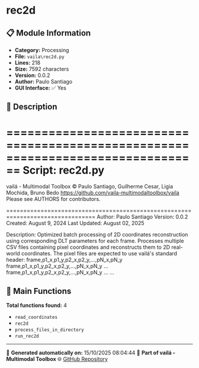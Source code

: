 # rec2d

## 📋 Module Information

- **Category:** Processing
- **File:** `vaila\rec2d.py`
- **Lines:** 218
- **Size:** 7592 characters
- **Version:** 0.0.2
- **Author:** Paulo Santiago
- **GUI Interface:** ✅ Yes

## 📖 Description


================================================================================
Script: rec2d.py
================================================================================

vailá - Multimodal Toolbox
© Paulo Santiago, Guilherme Cesar, Ligia Mochida, Bruno Bedo
https://github.com/vaila-multimodaltoolbox/vaila
Please see AUTHORS for contributors.

================================================================================
Author: Paulo Santiago
Version: 0.0.2
Created: August 9, 2024
Last Updated: August 02, 2025

Description:
    Optimized batch processing of 2D coordinates reconstruction using corresponding DLT parameters for each frame.
    Processes multiple CSV files containing pixel coordinates and reconstructs them to 2D real-world coordinates.
    The pixel files are expected to use vailá's standard header:
      frame,p1_x,p1_y,p2_x,p2_y,...,pN_x,pN_y
      frame,p1_x,p1_y,p2_x,p2_y,...,pN_x,pN_y
      ...
      frame,p1_x,p1_y,p2_x,p2_y,...,pN_x,pN_y
      ...
     ...

## 🔧 Main Functions

**Total functions found:** 4

- `read_coordinates`
- `rec2d`
- `process_files_in_directory`
- `run_rec2d`




---

📅 **Generated automatically on:** 15/10/2025 08:04:44
🔗 **Part of vailá - Multimodal Toolbox**
🌐 [GitHub Repository](https://github.com/vaila-multimodaltoolbox/vaila)
